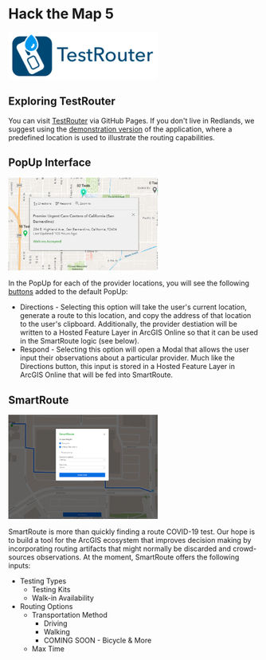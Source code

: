 # Hack the Map 5

[<img src="./images/logo.png" width="300px">](https://jwmazzi.github.io/esri-hack-the-map)

## Exploring TestRouter

You can visit [TestRouter](https://jwmazzi.github.io/esri-hack-the-map) via GitHub Pages. If you don't live in Redlands, we suggest using the [demonstration version](https://jwmazzi.github.io/esri-hack-the-map?demo=true) of the application, where a predefined location is used to illustrate the routing capabilities.

## PopUp Interface

<img src="./images/popup_view.png" width="300px">
<br/>

In the PopUp for each of the provider locations, you will see the following [buttons](https://developers.arcgis.com/javascript/latest/api-reference/esri-support-actions-ActionButton.html) added to the default PopUp:

* Directions - Selecting this option will take the user's current location, generate a route to this location, and copy the address of that location to the user's clipboard. Additionally, the provider destiation will be written to a Hosted Feature Layer in ArcGIS Online so that it can be used in the SmartRoute logic (see below).
* Respond - Selecting this option will open a Modal that allows the user input their observations about a particular provider. Much like the Directions button, this input is stored in a Hosted Feature Layer in ArcGIS Online that will be fed into SmartRoute.

## SmartRoute

<img src="./images/smartroute_view.png" width="300px">
<br/>

SmartRoute is more than quickly finding a route COVID-19 test. Our hope is to build a tool for the ArcGIS ecosystem that improves decision making by incorporating routing artifacts that might normally be discarded and crowd-sources observations. At the moment, SmartRoute offers the following inputs:

* Testing Types
  * Testing Kits
  * Walk-in Availability
* Routing Options
  * Transportation Method
    * Driving
    * Walking
    * COMING SOON - Bicycle & More
  * Max Time
